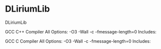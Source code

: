 # DLiriumLib
DLiriumLib

GCC C++ Compiler
All Options:
-O3 -Wall -c -fmessage-length=0
Includes:


GCC C Compiler
All Options:
-O3 -Wall -c -fmessage-length=0
Includes:
